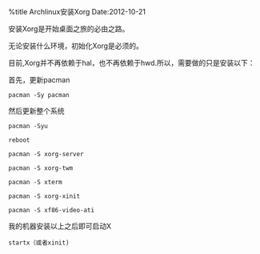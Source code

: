 %title Archlinux安装Xorg
Date:2012-10-21

安装Xorg是开始桌面之旅的必由之路。

无论安装什么环境，初始化Xorg是必须的。

目前,Xorg并不再依赖于hal，也不再依赖于hwd.所以，需要做的只是安装以下：

首先，更新pacman
```
pacman -Sy pacman
```
然后更新整个系统
```
pacman -Syu

reboot

pacman -S xorg-server

pacman -S xorg-twm

pacman -S xterm

pacman -S xorg-xinit

pacman -S xf86-video-ati
```
我的机器安装以上之后即可启动X
```
startx（或者xinit)
```
